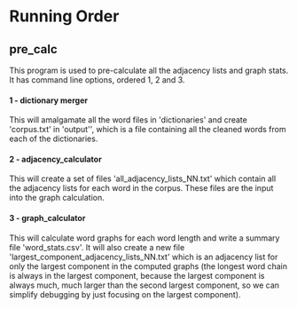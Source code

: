 # Running Order

## pre_calc

This program is used to pre-calculate all the adjacency lists
and graph stats. It has command line options, ordered
1, 2 and 3.

#### 1 - dictionary merger
This will amalgamate all the word files in 'dictionaries' and create 'corpus.txt' in 'output'', which is a file containing all the cleaned words from each of the dictionaries. 

#### 2 - adjacency_calculator
This will create a set of files 'all_adjacency_lists_NN.txt' which contain all the adjacency lists for each word in the corpus. These files are the input into the graph calculation.

#### 3 - graph_calculator
This will calculate word graphs for each word length and
write a summary file 'word_stats.csv'. It will also create
a new file 'largest_component_adjacency_lists_NN.txt' which is
an adjacency list for only the largest component in the computed
graphs (the longest word chain is always in the largest component,
because the largest component is always much, much larger than the
second largest component, so we can simplify debugging by just
focusing on the largest component).
